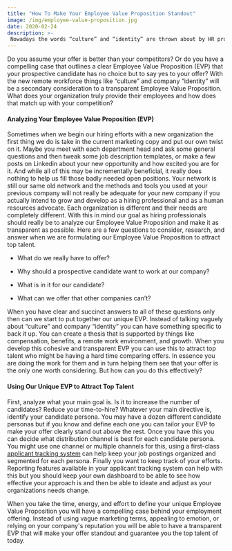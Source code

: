 ```yaml
---
title: "How To Make Your Employee Value Proposition Standout"
image: /img/employee-value-proposition.jpg
date: 2020-02-24
description: >-
 Nowadays the words “culture” and “identity” are thrown about by HR professionals all over the world, but how does this really impact your employment offering.
---
```

Do you assume your offer is better than your competitors?  Or do you have a compelling case that outlines a clear Employee Value Proposition (EVP) that your prospective candidate has no choice but to say yes to your offer?  With the new remote workforce things like “culture” and company “identity” will be a secondary consideration to a transparent Employee Value Proposition.  What does your organization truly provide their employees and how does that match up with your competition?

#### Analyzing Your Employee Value Proposition (EVP)
Sometimes when we begin our hiring efforts with a new organization the first thing we do is take in the current marketing copy and put our own twist on it.  Maybe you meet with each department head and ask some general questions and then tweak some job description templates, or make a few posts on Linkedin about your new opportunity and how excited you are for it.  And while all of this may be incrementally beneficial, it really does nothing to help us fill those badly needed open positions.  Your network is still our same old network and the methods and tools you used at your previous company will not really be adequate for your new company if you actually intend to grow and develop as a hiring professional and as a human resources advocate.  Each organization is different and their needs are completely different.  With this in mind our goal as hiring professionals should really be to analyze our Employee Value Proposition and make it as transparent as possible.  Here are a few questions to consider, research, and answer when we are formulating our Employee Value Proposition to attract top talent.

 - What do we really have to offer?

 - Why should a prospective candidate want to work at our company?

 - What is in it for our candidate?
 
 - What can we offer that other companies can’t?

When you have clear and succinct answers to all of these questions only then can we start to put together our unique EVP.  Instead of talking vaguely about “culture” and company “identity” you can have something specific to back it up.  You can create a thesis that is supported by things like compensation, benefits, a remote work environment, and growth.  When you develop this cohesive and transparent EVP you can use this to attract top talent who might be having a hard time comparing offers.  In essence you are doing the work for them and in turn helping them see that your offer is the only one worth considering.  But how can you do this effectively?

#### Using Our Unique EVP to Attract Top Talent
First, analyze what your main goal is.  Is it to increase the number of candidates?  Reduce your time-to-hire?  Whatever your main directive is, identify your candidate persona.  You may have a dozen different candidate personas but if you know and define each one you can tailor your EVP to make your offer clearly stand out above the rest.  Once you have this you can decide what distribution channel is best for each candidate persona.  You might use one channel or multiple channels for this, using a first-class [applicant tracking system](/) can help keep your job postings organized and segmented for each persona.  Finally you want to keep track of your efforts.  Reporting features available in your applicant tracking system can help with this but you should keep your own dashboard to be able to see how effective your approach is and then be able to ideate and adjust as your organizations needs change.

When you take the time, energy, and effort to define your unique Employee Value Proposition you will have a compelling case behind your employment offering.  Instead of using vague marketing terms, appealing to emotion, or relying on your company's reputation you will be able to have a transparent EVP that will make your offer standout and guarantee you the top talent of today.
